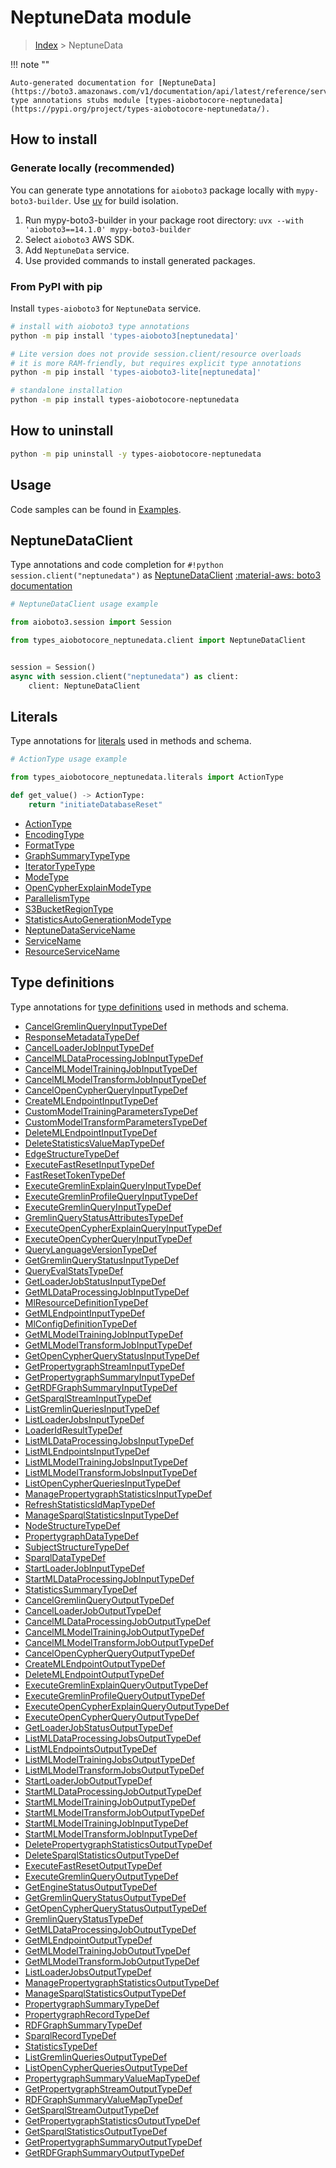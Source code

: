 # NeptuneData module

> [Index](../README.md) > NeptuneData


!!! note ""

    Auto-generated documentation for [NeptuneData](https://boto3.amazonaws.com/v1/documentation/api/latest/reference/services/neptunedata.html#neptunedata)
    type annotations stubs module [types-aiobotocore-neptunedata](https://pypi.org/project/types-aiobotocore-neptunedata/).

## How to install

### Generate locally (recommended)

You can generate type annotations for `aioboto3` package locally with `mypy-boto3-builder`.
Use [uv](https://docs.astral.sh/uv/getting-started/installation/) for build isolation.

1. Run mypy-boto3-builder in your package root directory: `uvx --with 'aioboto3==14.1.0' mypy-boto3-builder`
1. Select `aioboto3` AWS SDK.
1. Add `NeptuneData` service.
1. Use provided commands to install generated packages.



### From PyPI with pip

Install `types-aioboto3` for `NeptuneData` service.

```bash
# install with aioboto3 type annotations
python -m pip install 'types-aioboto3[neptunedata]'

# Lite version does not provide session.client/resource overloads
# it is more RAM-friendly, but requires explicit type annotations
python -m pip install 'types-aioboto3-lite[neptunedata]'

# standalone installation
python -m pip install types-aiobotocore-neptunedata
```



## How to uninstall

```bash
python -m pip uninstall -y types-aiobotocore-neptunedata
```

## Usage

Code samples can be found in [Examples](./usage.md).

## NeptuneDataClient

Type annotations and code completion for  `#!python session.client("neptunedata")` as [NeptuneDataClient](./client.md)
[:material-aws: boto3 documentation](https://boto3.amazonaws.com/v1/documentation/api/latest/reference/services/neptunedata.html#NeptuneData.Client)

```python
# NeptuneDataClient usage example

from aioboto3.session import Session

from types_aiobotocore_neptunedata.client import NeptuneDataClient


session = Session()
async with session.client("neptunedata") as client:
    client: NeptuneDataClient
```








## Literals

Type annotations for [literals](./literals.md) used in methods and schema.

```python
# ActionType usage example

from types_aiobotocore_neptunedata.literals import ActionType

def get_value() -> ActionType:
    return "initiateDatabaseReset"
```

- [ActionType](./literals.md#actiontype)
- [EncodingType](./literals.md#encodingtype)
- [FormatType](./literals.md#formattype)
- [GraphSummaryTypeType](./literals.md#graphsummarytypetype)
- [IteratorTypeType](./literals.md#iteratortypetype)
- [ModeType](./literals.md#modetype)
- [OpenCypherExplainModeType](./literals.md#opencypherexplainmodetype)
- [ParallelismType](./literals.md#parallelismtype)
- [S3BucketRegionType](./literals.md#s3bucketregiontype)
- [StatisticsAutoGenerationModeType](./literals.md#statisticsautogenerationmodetype)
- [NeptuneDataServiceName](./literals.md#neptunedataservicename)
- [ServiceName](./literals.md#servicename)
- [ResourceServiceName](./literals.md#resourceservicename)




## Type definitions

Type annotations for [type definitions](./type_defs.md) used in methods and schema.

- [CancelGremlinQueryInputTypeDef](./type_defs.md#cancelgremlinqueryinputtypedef)
- [ResponseMetadataTypeDef](./type_defs.md#responsemetadatatypedef)
- [CancelLoaderJobInputTypeDef](./type_defs.md#cancelloaderjobinputtypedef)
- [CancelMLDataProcessingJobInputTypeDef](./type_defs.md#cancelmldataprocessingjobinputtypedef)
- [CancelMLModelTrainingJobInputTypeDef](./type_defs.md#cancelmlmodeltrainingjobinputtypedef)
- [CancelMLModelTransformJobInputTypeDef](./type_defs.md#cancelmlmodeltransformjobinputtypedef)
- [CancelOpenCypherQueryInputTypeDef](./type_defs.md#cancelopencypherqueryinputtypedef)
- [CreateMLEndpointInputTypeDef](./type_defs.md#createmlendpointinputtypedef)
- [CustomModelTrainingParametersTypeDef](./type_defs.md#custommodeltrainingparameterstypedef)
- [CustomModelTransformParametersTypeDef](./type_defs.md#custommodeltransformparameterstypedef)
- [DeleteMLEndpointInputTypeDef](./type_defs.md#deletemlendpointinputtypedef)
- [DeleteStatisticsValueMapTypeDef](./type_defs.md#deletestatisticsvaluemaptypedef)
- [EdgeStructureTypeDef](./type_defs.md#edgestructuretypedef)
- [ExecuteFastResetInputTypeDef](./type_defs.md#executefastresetinputtypedef)
- [FastResetTokenTypeDef](./type_defs.md#fastresettokentypedef)
- [ExecuteGremlinExplainQueryInputTypeDef](./type_defs.md#executegremlinexplainqueryinputtypedef)
- [ExecuteGremlinProfileQueryInputTypeDef](./type_defs.md#executegremlinprofilequeryinputtypedef)
- [ExecuteGremlinQueryInputTypeDef](./type_defs.md#executegremlinqueryinputtypedef)
- [GremlinQueryStatusAttributesTypeDef](./type_defs.md#gremlinquerystatusattributestypedef)
- [ExecuteOpenCypherExplainQueryInputTypeDef](./type_defs.md#executeopencypherexplainqueryinputtypedef)
- [ExecuteOpenCypherQueryInputTypeDef](./type_defs.md#executeopencypherqueryinputtypedef)
- [QueryLanguageVersionTypeDef](./type_defs.md#querylanguageversiontypedef)
- [GetGremlinQueryStatusInputTypeDef](./type_defs.md#getgremlinquerystatusinputtypedef)
- [QueryEvalStatsTypeDef](./type_defs.md#queryevalstatstypedef)
- [GetLoaderJobStatusInputTypeDef](./type_defs.md#getloaderjobstatusinputtypedef)
- [GetMLDataProcessingJobInputTypeDef](./type_defs.md#getmldataprocessingjobinputtypedef)
- [MlResourceDefinitionTypeDef](./type_defs.md#mlresourcedefinitiontypedef)
- [GetMLEndpointInputTypeDef](./type_defs.md#getmlendpointinputtypedef)
- [MlConfigDefinitionTypeDef](./type_defs.md#mlconfigdefinitiontypedef)
- [GetMLModelTrainingJobInputTypeDef](./type_defs.md#getmlmodeltrainingjobinputtypedef)
- [GetMLModelTransformJobInputTypeDef](./type_defs.md#getmlmodeltransformjobinputtypedef)
- [GetOpenCypherQueryStatusInputTypeDef](./type_defs.md#getopencypherquerystatusinputtypedef)
- [GetPropertygraphStreamInputTypeDef](./type_defs.md#getpropertygraphstreaminputtypedef)
- [GetPropertygraphSummaryInputTypeDef](./type_defs.md#getpropertygraphsummaryinputtypedef)
- [GetRDFGraphSummaryInputTypeDef](./type_defs.md#getrdfgraphsummaryinputtypedef)
- [GetSparqlStreamInputTypeDef](./type_defs.md#getsparqlstreaminputtypedef)
- [ListGremlinQueriesInputTypeDef](./type_defs.md#listgremlinqueriesinputtypedef)
- [ListLoaderJobsInputTypeDef](./type_defs.md#listloaderjobsinputtypedef)
- [LoaderIdResultTypeDef](./type_defs.md#loaderidresulttypedef)
- [ListMLDataProcessingJobsInputTypeDef](./type_defs.md#listmldataprocessingjobsinputtypedef)
- [ListMLEndpointsInputTypeDef](./type_defs.md#listmlendpointsinputtypedef)
- [ListMLModelTrainingJobsInputTypeDef](./type_defs.md#listmlmodeltrainingjobsinputtypedef)
- [ListMLModelTransformJobsInputTypeDef](./type_defs.md#listmlmodeltransformjobsinputtypedef)
- [ListOpenCypherQueriesInputTypeDef](./type_defs.md#listopencypherqueriesinputtypedef)
- [ManagePropertygraphStatisticsInputTypeDef](./type_defs.md#managepropertygraphstatisticsinputtypedef)
- [RefreshStatisticsIdMapTypeDef](./type_defs.md#refreshstatisticsidmaptypedef)
- [ManageSparqlStatisticsInputTypeDef](./type_defs.md#managesparqlstatisticsinputtypedef)
- [NodeStructureTypeDef](./type_defs.md#nodestructuretypedef)
- [PropertygraphDataTypeDef](./type_defs.md#propertygraphdatatypedef)
- [SubjectStructureTypeDef](./type_defs.md#subjectstructuretypedef)
- [SparqlDataTypeDef](./type_defs.md#sparqldatatypedef)
- [StartLoaderJobInputTypeDef](./type_defs.md#startloaderjobinputtypedef)
- [StartMLDataProcessingJobInputTypeDef](./type_defs.md#startmldataprocessingjobinputtypedef)
- [StatisticsSummaryTypeDef](./type_defs.md#statisticssummarytypedef)
- [CancelGremlinQueryOutputTypeDef](./type_defs.md#cancelgremlinqueryoutputtypedef)
- [CancelLoaderJobOutputTypeDef](./type_defs.md#cancelloaderjoboutputtypedef)
- [CancelMLDataProcessingJobOutputTypeDef](./type_defs.md#cancelmldataprocessingjoboutputtypedef)
- [CancelMLModelTrainingJobOutputTypeDef](./type_defs.md#cancelmlmodeltrainingjoboutputtypedef)
- [CancelMLModelTransformJobOutputTypeDef](./type_defs.md#cancelmlmodeltransformjoboutputtypedef)
- [CancelOpenCypherQueryOutputTypeDef](./type_defs.md#cancelopencypherqueryoutputtypedef)
- [CreateMLEndpointOutputTypeDef](./type_defs.md#createmlendpointoutputtypedef)
- [DeleteMLEndpointOutputTypeDef](./type_defs.md#deletemlendpointoutputtypedef)
- [ExecuteGremlinExplainQueryOutputTypeDef](./type_defs.md#executegremlinexplainqueryoutputtypedef)
- [ExecuteGremlinProfileQueryOutputTypeDef](./type_defs.md#executegremlinprofilequeryoutputtypedef)
- [ExecuteOpenCypherExplainQueryOutputTypeDef](./type_defs.md#executeopencypherexplainqueryoutputtypedef)
- [ExecuteOpenCypherQueryOutputTypeDef](./type_defs.md#executeopencypherqueryoutputtypedef)
- [GetLoaderJobStatusOutputTypeDef](./type_defs.md#getloaderjobstatusoutputtypedef)
- [ListMLDataProcessingJobsOutputTypeDef](./type_defs.md#listmldataprocessingjobsoutputtypedef)
- [ListMLEndpointsOutputTypeDef](./type_defs.md#listmlendpointsoutputtypedef)
- [ListMLModelTrainingJobsOutputTypeDef](./type_defs.md#listmlmodeltrainingjobsoutputtypedef)
- [ListMLModelTransformJobsOutputTypeDef](./type_defs.md#listmlmodeltransformjobsoutputtypedef)
- [StartLoaderJobOutputTypeDef](./type_defs.md#startloaderjoboutputtypedef)
- [StartMLDataProcessingJobOutputTypeDef](./type_defs.md#startmldataprocessingjoboutputtypedef)
- [StartMLModelTrainingJobOutputTypeDef](./type_defs.md#startmlmodeltrainingjoboutputtypedef)
- [StartMLModelTransformJobOutputTypeDef](./type_defs.md#startmlmodeltransformjoboutputtypedef)
- [StartMLModelTrainingJobInputTypeDef](./type_defs.md#startmlmodeltrainingjobinputtypedef)
- [StartMLModelTransformJobInputTypeDef](./type_defs.md#startmlmodeltransformjobinputtypedef)
- [DeletePropertygraphStatisticsOutputTypeDef](./type_defs.md#deletepropertygraphstatisticsoutputtypedef)
- [DeleteSparqlStatisticsOutputTypeDef](./type_defs.md#deletesparqlstatisticsoutputtypedef)
- [ExecuteFastResetOutputTypeDef](./type_defs.md#executefastresetoutputtypedef)
- [ExecuteGremlinQueryOutputTypeDef](./type_defs.md#executegremlinqueryoutputtypedef)
- [GetEngineStatusOutputTypeDef](./type_defs.md#getenginestatusoutputtypedef)
- [GetGremlinQueryStatusOutputTypeDef](./type_defs.md#getgremlinquerystatusoutputtypedef)
- [GetOpenCypherQueryStatusOutputTypeDef](./type_defs.md#getopencypherquerystatusoutputtypedef)
- [GremlinQueryStatusTypeDef](./type_defs.md#gremlinquerystatustypedef)
- [GetMLDataProcessingJobOutputTypeDef](./type_defs.md#getmldataprocessingjoboutputtypedef)
- [GetMLEndpointOutputTypeDef](./type_defs.md#getmlendpointoutputtypedef)
- [GetMLModelTrainingJobOutputTypeDef](./type_defs.md#getmlmodeltrainingjoboutputtypedef)
- [GetMLModelTransformJobOutputTypeDef](./type_defs.md#getmlmodeltransformjoboutputtypedef)
- [ListLoaderJobsOutputTypeDef](./type_defs.md#listloaderjobsoutputtypedef)
- [ManagePropertygraphStatisticsOutputTypeDef](./type_defs.md#managepropertygraphstatisticsoutputtypedef)
- [ManageSparqlStatisticsOutputTypeDef](./type_defs.md#managesparqlstatisticsoutputtypedef)
- [PropertygraphSummaryTypeDef](./type_defs.md#propertygraphsummarytypedef)
- [PropertygraphRecordTypeDef](./type_defs.md#propertygraphrecordtypedef)
- [RDFGraphSummaryTypeDef](./type_defs.md#rdfgraphsummarytypedef)
- [SparqlRecordTypeDef](./type_defs.md#sparqlrecordtypedef)
- [StatisticsTypeDef](./type_defs.md#statisticstypedef)
- [ListGremlinQueriesOutputTypeDef](./type_defs.md#listgremlinqueriesoutputtypedef)
- [ListOpenCypherQueriesOutputTypeDef](./type_defs.md#listopencypherqueriesoutputtypedef)
- [PropertygraphSummaryValueMapTypeDef](./type_defs.md#propertygraphsummaryvaluemaptypedef)
- [GetPropertygraphStreamOutputTypeDef](./type_defs.md#getpropertygraphstreamoutputtypedef)
- [RDFGraphSummaryValueMapTypeDef](./type_defs.md#rdfgraphsummaryvaluemaptypedef)
- [GetSparqlStreamOutputTypeDef](./type_defs.md#getsparqlstreamoutputtypedef)
- [GetPropertygraphStatisticsOutputTypeDef](./type_defs.md#getpropertygraphstatisticsoutputtypedef)
- [GetSparqlStatisticsOutputTypeDef](./type_defs.md#getsparqlstatisticsoutputtypedef)
- [GetPropertygraphSummaryOutputTypeDef](./type_defs.md#getpropertygraphsummaryoutputtypedef)
- [GetRDFGraphSummaryOutputTypeDef](./type_defs.md#getrdfgraphsummaryoutputtypedef)

